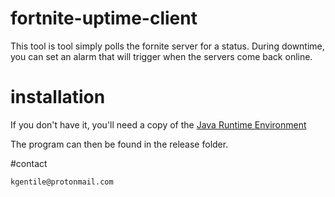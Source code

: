 # fortnite-uptime-client
This tool is tool simply polls the fornite server for a status.
During downtime, you can set an alarm that will trigger when the servers come back online.

# installation

If you don't have it, you'll need a copy of the [Java Runtime Environment](http://www.oracle.com/technetwork/java/javase/downloads/jre8-downloads-2133155.html)


The program can then be found in the release folder.

#contact

    kgentile@protonmail.com
